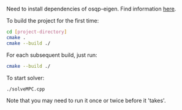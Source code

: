 Need to install dependencies of osqp-eigen. Find information [here](https://github.com/robotology/osqp-eigen).

To build the project for the first time:
```bash
cd [project-directory]
cmake .
cmake --build ./
```

For each subsequent build, just run:
```bash
cmake --build ./
```

To start solver:
```bash
./solveMPC.cpp
```

Note that you may need to run it once or twice before it 'takes'.
